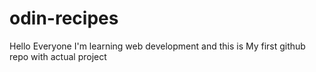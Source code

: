 # odin-recipes
Hello Everyone
I'm learning web development and this is
My first github repo with actual project

